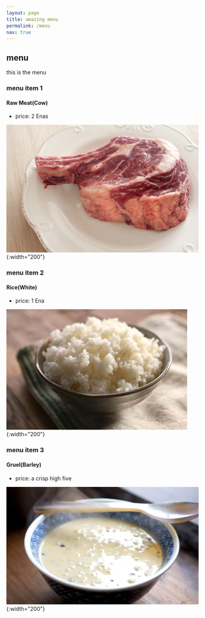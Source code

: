 ```yaml
---
layout: page
title: amazing menu
permalink: /menu
nav: true
---
```


## menu

this is the menu

### menu item 1

#### Raw Meat(Cow)

- price: 2 Enas

![meat](assets/images/meat.jpeg){:width="200"}

### menu item 2

#### Rice(White)

- price: 1 Ena

![rice](assets/images/rice.jpeg){:width="200"}

### menu item 3

#### Gruel(Barley)

- price: a crisp high five 

![gruel](assets/images/gruel.jpeg){:width="200"}

